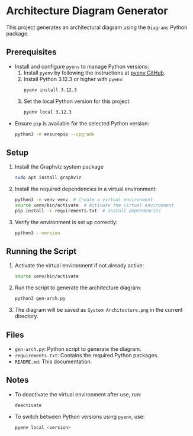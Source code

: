 # Architecture Diagram Generator

This project generates an architectural diagram using the `Diagrams` Python package.

## Prerequisites

- Install and configure `pyenv` to manage Python versions:
  1. Install `pyenv` by following the instructions at [pyenv GitHub](https://github.com/pyenv/pyenv#installation).
  2. Install Python 3.12.3 or higher with `pyenv`:
     ```bash
     pyenv install 3.12.3 
     ```
  3. Set the local Python version for this project:
     ```bash
     pyenv local 3.12.3 
     ```
- Ensure `pip` is available for the selected Python version:
     ```bash
     python3 -m ensurepip --upgrade
     ```

## Setup
1. Install the Graphviz system package
   ```bash
   sudo apt install graphviz
   ```

2. Install the required dependencies in a virtual environment:
   ```bash
   python3 -m venv venv  # Create a virtual environment
   source venv/bin/activate  # Activate the virtual environment
   pip install -r requirements.txt  # Install dependencies
   ```

3. Verify the environment is set up correctly:
   ```bash
   python3 --version
   ```

## Running the Script

1. Activate the virtual environment if not already active:
   ```bash
   source venv/bin/activate
   ```

2. Run the script to generate the architecture diagram:
   ```bash
   python3 gen-arch.py
   ```

3. The diagram will be saved as `System Architecture.png` in the current directory.

## Files

- `gen-arch.py`: Python script to generate the diagram.
- `requirements.txt`: Contains the required Python packages.
- `README.md`: This documentation.

## Notes

- To deactivate the virtual environment after use, run:
   ```bash
   deactivate
   ```
- To switch between Python versions using `pyenv`, use:
   ```bash
   pyenv local <version>
   ```
